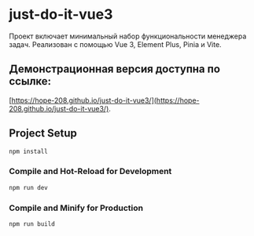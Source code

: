 # just-do-it-vue3

Проект включает минимальный набор функциональности менеджера задач.
Реализован с помощью Vue 3, Element Plus, Pinia и Vite.

## Демонстрационная версия доступна по ссылке:

[https://hope-208.github.io/just-do-it-vue3/](https://hope-208.github.io/just-do-it-vue3/).

## Project Setup

```sh
npm install
```

### Compile and Hot-Reload for Development

```sh
npm run dev
```

### Compile and Minify for Production

```sh
npm run build
```
